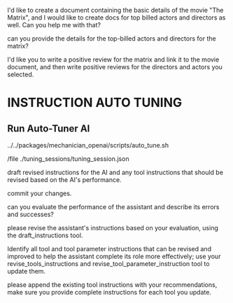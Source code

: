 I'd like to create a document containing the basic details of the movie "The Matrix", and I would like to create docs for top billed actors and directors as well. Can you help me with that?

can you provide the details for the top-billed actors and directors for the matrix?

I'd like you to write a positive review for the matrix and link it to the movie document, and then write positive reviews for the directors and actors you selected.


# INSTRUCTION AUTO TUNING

## Run Auto-Tuner AI
../../packages/mechanician_openai/scripts/auto_tune.sh


/file ./tuning_sessions/tuning_session.json

draft revised instructions for the AI and any tool instructions that should be revised based on the AI's performance.

commit your changes.

can you evaluate the performance of the assistant and describe its errors and successes?

please revise the assistant's instructions based on your evaluation, using the draft_instructions tool.

Identify all tool and tool parameter instructions that can be revised and improved to help the assistant complete its role more effectively; use your revise_tools_instructions and revise_tool_parameter_instruction tool to update them.

please append the existing tool instructions with your recommendations, make sure you provide complete instructions for each tool you update.